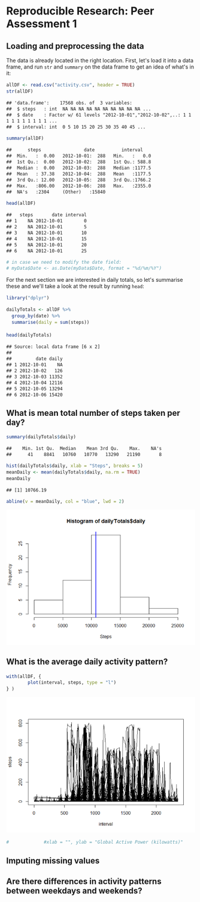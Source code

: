 # Reproducible Research: Peer Assessment 1


## Loading and preprocessing the data
The data is already located in the right location. First, let's load it into a data frame, and run `str` and `summary` on the data frame to get an idea of what's in it:

```r
allDF <- read.csv("activity.csv", header = TRUE)
str(allDF)
```

```
## 'data.frame':	17568 obs. of  3 variables:
##  $ steps   : int  NA NA NA NA NA NA NA NA NA NA ...
##  $ date    : Factor w/ 61 levels "2012-10-01","2012-10-02",..: 1 1 1 1 1 1 1 1 1 1 ...
##  $ interval: int  0 5 10 15 20 25 30 35 40 45 ...
```

```r
summary(allDF)
```

```
##      steps                date          interval     
##  Min.   :  0.00   2012-10-01:  288   Min.   :   0.0  
##  1st Qu.:  0.00   2012-10-02:  288   1st Qu.: 588.8  
##  Median :  0.00   2012-10-03:  288   Median :1177.5  
##  Mean   : 37.38   2012-10-04:  288   Mean   :1177.5  
##  3rd Qu.: 12.00   2012-10-05:  288   3rd Qu.:1766.2  
##  Max.   :806.00   2012-10-06:  288   Max.   :2355.0  
##  NA's   :2304     (Other)   :15840
```

```r
head(allDF)
```

```
##   steps       date interval
## 1    NA 2012-10-01        0
## 2    NA 2012-10-01        5
## 3    NA 2012-10-01       10
## 4    NA 2012-10-01       15
## 5    NA 2012-10-01       20
## 6    NA 2012-10-01       25
```

```r
# in case we need to modify the date field:
# myData$Date <- as.Date(myData$Date, format = "%d/%m/%Y")
```
For the next section we are interested in daily totals, so let's summarise these and we'll take a look at the result by running `head`:

```r
library("dplyr")
```

```r
dailyTotals <- allDF %>%
  group_by(date) %>%
  summarise(daily = sum(steps))

head(dailyTotals)
```

```
## Source: local data frame [6 x 2]
## 
##         date daily
## 1 2012-10-01    NA
## 2 2012-10-02   126
## 3 2012-10-03 11352
## 4 2012-10-04 12116
## 5 2012-10-05 13294
## 6 2012-10-06 15420
```
## What is mean total number of steps taken per day?

```r
summary(dailyTotals$daily)
```

```
##    Min. 1st Qu.  Median    Mean 3rd Qu.    Max.    NA's 
##      41    8841   10760   10770   13290   21190       8
```

```r
hist(dailyTotals$daily, xlab = "Steps", breaks = 5)
meanDaily <- mean(dailyTotals$daily, na.rm = TRUE)
meanDaily
```

```
## [1] 10766.19
```

```r
abline(v = meanDaily, col = "blue", lwd = 2)
```

![](PA1_template_files/figure-html/unnamed-chunk-4-1.png) 

## What is the average daily activity pattern?

```r
with(allDF, {
        plot(interval, steps, type = "l")
} )
```

![](PA1_template_files/figure-html/unnamed-chunk-5-1.png) 

```r
#             #xlab = "", ylab = "Global Active Power (kilowatts)"
```


## Imputing missing values



## Are there differences in activity patterns between weekdays and weekends?
